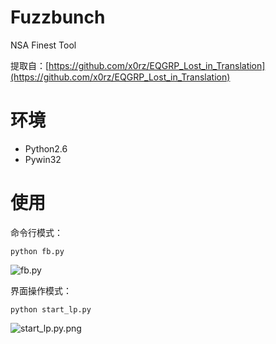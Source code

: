 # Fuzzbunch

NSA Finest Tool

提取自：[https://github.com/x0rz/EQGRP_Lost_in_Translation](https://github.com/x0rz/EQGRP_Lost_in_Translation)

# 环境

- Python2.6
- Pywin32

# 使用

命令行模式：

```
python fb.py
```

![fb.py](https://github.com/re4lity/FuzzBunch/blob/master/pic/fb.py.png)

界面操作模式：

```
python start_lp.py
```

![start_lp.py.png](https://github.com/re4lity/FuzzBunch/blob/master/pic/start_lp.py.png)
